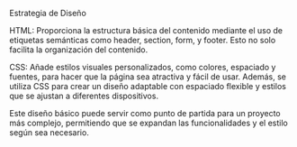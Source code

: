 Estrategia de Diseño

HTML: Proporciona la estructura básica del contenido mediante el uso de etiquetas semánticas como header, section, form, y footer. Esto no solo facilita la organización del contenido.

CSS: Añade estilos visuales personalizados, como colores, espaciado y fuentes, para hacer que la página sea atractiva y fácil de usar. Además, se utiliza CSS para crear un diseño adaptable con espaciado flexible y estilos que se ajustan a diferentes dispositivos.

Este diseño básico puede servir como punto de partida para un proyecto más complejo, permitiendo que se expandan las funcionalidades y el estilo según sea necesario.
